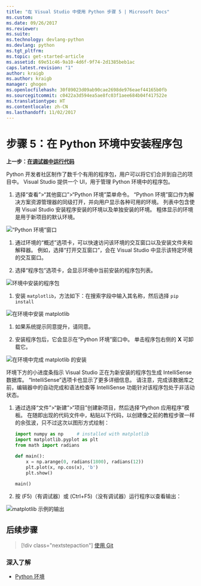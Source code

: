 ```yaml
---
title: "在 Visual Studio 中使用 Python 步骤 5 | Microsoft Docs"
ms.custom: 
ms.date: 09/26/2017
ms.reviewer: 
ms.suite: 
ms.technology: devlang-python
ms.devlang: python
ms.tgt_pltfrm: 
ms.topic: get-started-article
ms.assetid: 69e51c46-9a10-4d6f-9f74-2d1385beb1ac
caps.latest.revision: "1"
author: kraigb
ms.author: kraigb
manager: ghogen
ms.openlocfilehash: 30f89023d09ab90cae2698de976eaef44165b0fb
ms.sourcegitcommit: c0422a3d594ea5ae8fc03f1aee684b04f417522e
ms.translationtype: HT
ms.contentlocale: zh-CN
ms.lasthandoff: 11/02/2017
---
```

# <a name="step-5-installing-packages-in-your-python-environment"></a>步骤 5：在 Python 环境中安装程序包

**上一步：[在调试器中运行代码](vs-tutorial-01-04.md)**

Python 开发者社区制作了数千个有用的程序包，用户可以将它们合并到自己的项目中。 Visual Studio 提供一个 UI，用于管理 Python 环境中的程序包。

1. 选择“查看”>“其他窗口”>“Python 环境”菜单命令。 “Python 环境”窗口作为解决方案资源管理器的同级打开，并向用户显示各种可用的环境。 列表中包含使用 Visual Studio 安装程序安装的环境以及单独安装的环境。 粗体显示的环境是用于新项目的默认环境。

  ![“Python 环境”窗口](media/environments-default-view-blue.png)

1. 通过环境的“概述”选项卡，可以快速访问该环境的交互窗口以及安装文件夹和解释器。 例如，选择“打开交互窗口”，会在 Visual Studio 中显示该特定环境的交互窗口。

1. 选择“程序包”选项卡，会显示环境中当前安装的程序包列表。

  ![环境中安装的程序包](media/environments-installed-packages-blue.png)

1. 安装 `matplotlib`，方法如下：在搜索字段中输入其名称，然后选择 `pip install`

  ![在环境中安装 matplotlib](media/environments-add-matplotlib1.png)

1. 如果系统提示同意提升，请同意。
 
1. 安装程序包后，它会显示在“Python 环境”窗口中。 单击程序包右侧的 **X** 可卸载它。 

  ![在环境中完成 matplotlib 的安装](media/environments-add-matplotlib2.png)

  环境下方的小进度条指示 Visual Studio 正在为新安装的程序包生成 IntelliSense 数据库。 “IntelliSense”选项卡也显示了更多详细信息。 请注意，完成该数据库之前，编辑器中的自动完成和语法检查等 IntelliSense 功能针对该程序包处于非活动状态。

1. 通过选择“文件”>“新建”>“项目”创建新项目，然后选择“Python 应用程序”模板。 在随即出现的代码文件中，粘贴以下代码，以创建像之前的教程步骤一样的余弦波，只不过这次以图形方式绘制：

    ```python  
    import numpy as np     # installed with matplotlib
    import matplotlib.pyplot as plt
    from math import radians

    def main():  
        x = np.arange(0, radians(1800), radians(12))
        plt.plot(x, np.cos(x), 'b')
        plt.show()
                    
    main()
    ```  

1. 按 (F5)（有调试器）或 (Ctrl+F5)（没有调试器）运行程序以查看输出：

  ![matplotlib 示例的输出](media/environments-add-matplotlib3.png)


## <a name="next-steps"></a>后续步骤

> [!div class="nextstepaction"]
> [使用 Git](vs-tutorial-01-06.md)

### <a name="going-deeper"></a>深入了解
- [Python 环境](python-environments.md)
